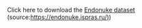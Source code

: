 Click here to download the [Endonuke dataset](https://endonuke.ispras.ru/#Downloads) (source:[https://endonuke.ispras.ru/)](https://endonuke.ispras.ru/))
